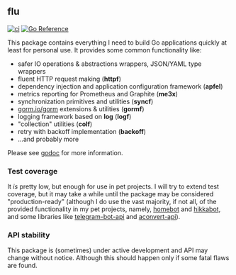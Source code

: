 ## flu

[![ci](https://github.com/jfk9w-go/flu/actions/workflows/ci.yml/badge.svg?branch=master)](https://github.com/jfk9w-go/flu/actions/workflows/ci.yml) 
[![Go Reference](https://pkg.go.dev/badge/github.com/jfk9w-go/flu@master.svg)](https://pkg.go.dev/github.com/jfk9w-go/flu)

This package contains everything I need to build Go applications quickly at least for personal use.
It provides some common functionality like:
* safer IO operations & abstractions wrappers, JSON/YAML type wrappers
* fluent HTTP request making (**httpf**)
* dependency injection and application configuration framework (**apfel**)
* metrics reporting for Prometheus and Graphite (**me3x**)
* synchronization primitives and utilities (**syncf**)
* [gorm.io/gorm](https://github.com/go-gorm/gorm) extensions & utilities (**gormf**)
* logging framework based on **log** (**logf**)
* "collection" utilities (**colf**)
* retry with backoff implementation (**backoff**)
* ...and probably more

Please see [godoc](https://pkg.go.dev/github.com/jfk9w-go/flu) for more information.

### Test coverage

It *is* pretty low, but enough for use in pet projects.
I will try to extend test coverage, but it may take a while until the package 
may be considered "production-ready" (although I do use the vast majority,
if not all, of the provided functionality in my pet projects, namely, [homebot](https://github.com/jfk9w-go/homebot)
and [hikkabot](https://github.com/jfk9w/hikkabot), and some libraries like 
[telegram-bot-api](https://github.com/jfk9w-go/telegram-bot-api) and [aconvert-api](https://github.com/jfk9w-go/aconvert-api)).

### API stability

This package is (sometimes) under active development and API may change without
notice. Although this should happen only if some fatal flaws are found.
